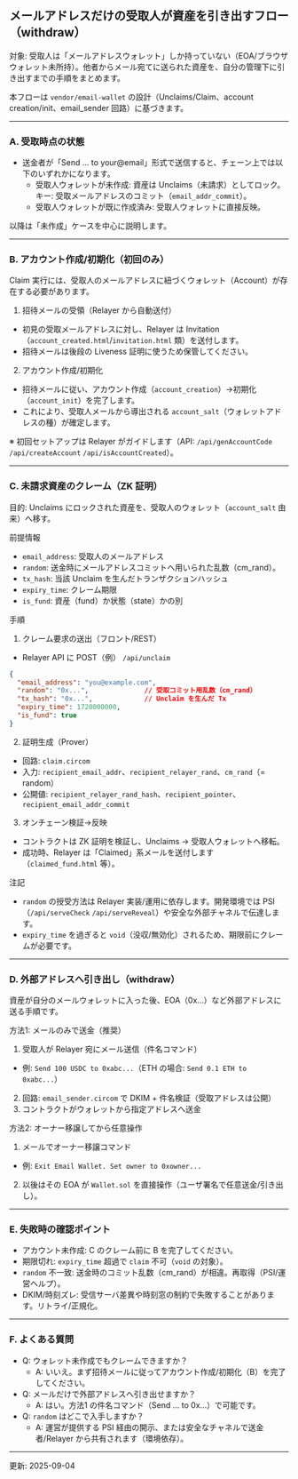 ## メールアドレスだけの受取人が資産を引き出すフロー（withdraw）

対象: 受取人は「メールアドレスウォレット」しか持っていない（EOA/ブラウザウォレット未所持）。他者からメール宛てに送られた資産を、自分の管理下に引き出すまでの手順をまとめます。

本フローは `vendor/email-wallet` の設計（Unclaims/Claim、account creation/init、email_sender 回路）に基づきます。

---

### A. 受取時点の状態
- 送金者が「Send ... to your@email」形式で送信すると、チェーン上では以下のいずれかになります。
  - 受取人ウォレットが未作成: 資産は Unclaims（未請求）としてロック。キー: 受取メールアドレスのコミット（`email_addr_commit`）。
  - 受取人ウォレットが既に作成済み: 受取人ウォレットに直接反映。

以降は「未作成」ケースを中心に説明します。

---

### B. アカウント作成/初期化（初回のみ）
Claim 実行には、受取人のメールアドレスに紐づくウォレット（Account）が存在する必要があります。

1) 招待メールの受領（Relayer から自動送付）
- 初見の受取メールアドレスに対し、Relayer は Invitation（`account_created.html`/`invitation.html` 類）を送付します。
- 招待メールは後段の Liveness 証明に使うため保管してください。

2) アカウント作成/初期化
- 招待メールに従い、アカウント作成（`account_creation`）→初期化（`account_init`）を完了します。
- これにより、受取人メールから導出される `account_salt`（ウォレットアドレスの種）が確定します。

※ 初回セットアップは Relayer がガイドします（API: `/api/genAccountCode` `/api/createAccount` `/api/isAccountCreated`）。

---

### C. 未請求資産のクレーム（ZK 証明）
目的: Unclaims にロックされた資産を、受取人のウォレット（`account_salt` 由来）へ移す。

前提情報
- `email_address`: 受取人のメールアドレス
- `random`: 送金時にメールアドレスコミットへ用いられた乱数（cm_rand）。
- `tx_hash`: 当該 Unclaim を生んだトランザクションハッシュ
- `expiry_time`: クレーム期限
- `is_fund`: 資産（fund）か状態（state）かの別

手順
1) クレーム要求の送出（フロント/REST）
- Relayer API に POST（例） `/api/unclaim`
```json
{
  "email_address": "you@example.com",
  "random": "0x...",              // 受取コミット用乱数（cm_rand）
  "tx_hash": "0x...",             // Unclaim を生んだ Tx
  "expiry_time": 1720000000,
  "is_fund": true
}
```

2) 証明生成（Prover）
- 回路: `claim.circom`
- 入力: `recipient_email_addr`、`recipient_relayer_rand`、`cm_rand`（= random）
- 公開値: `recipient_relayer_rand_hash`、`recipient_pointer`、`recipient_email_addr_commit`

3) オンチェーン検証→反映
- コントラクトは ZK 証明を検証し、Unclaims → 受取人ウォレットへ移転。
- 成功時、Relayer は「Claimed」系メールを送付します（`claimed_fund.html` 等）。

注記
- `random` の授受方法は Relayer 実装/運用に依存します。開発環境では PSI（`/api/serveCheck` `/api/serveReveal`）や安全な外部チャネルで伝達します。
- `expiry_time` を過ぎると `void`（没収/無効化）されるため、期限前にクレームが必要です。

---

### D. 外部アドレスへ引き出し（withdraw）
資産が自分のメールウォレットに入った後、EOA（0x...）など外部アドレスに送る手順です。

方法1: メールのみで送金（推奨）
1) 受取人が Relayer 宛にメール送信（件名コマンド）
- 例: `Send 100 USDC to 0xabc...`（ETH の場合: `Send 0.1 ETH to 0xabc...`）
2) 回路: `email_sender.circom` で DKIM + 件名検証（受取アドレスは公開）
3) コントラクトがウォレットから指定アドレスへ送金

方法2: オーナー移譲してから任意操作
1) メールでオーナー移譲コマンド
- 例: `Exit Email Wallet. Set owner to 0xowner...`
2) 以後はその EOA が `Wallet.sol` を直接操作（ユーザ署名で任意送金/引き出し）。

---

### E. 失敗時の確認ポイント
- アカウント未作成: C のクレーム前に B を完了してください。
- 期限切れ: `expiry_time` 超過で `claim` 不可（`void` の対象）。
- `random` 不一致: 送金時のコミット乱数（cm_rand）が相違。再取得（PSI/運営ヘルプ）。
- DKIM/時刻ズレ: 受信サーバ差異や時刻窓の制約で失敗することがあります。リトライ/正規化。

---

### F. よくある質問
- Q: ウォレット未作成でもクレームできますか？
  - A: いいえ。まず招待メールに従ってアカウント作成/初期化（B）を完了してください。
- Q: メールだけで外部アドレスへ引き出せますか？
  - A: はい。方法1 の件名コマンド（Send ... to 0x...）で可能です。
- Q: `random` はどこで入手しますか？
  - A: 運営が提供する PSI 経由の開示、または安全なチャネルで送金者/Relayer から共有されます（環境依存）。

---

更新: 2025-09-04
